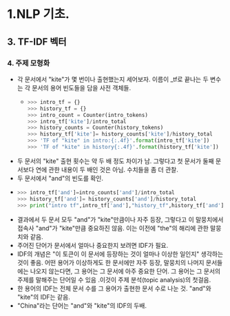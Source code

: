 # 1.NLP 기초.
## 3. TF-IDF 벡터
### 4. 주제 모형화
- 각 문서에서 "kite"가 몇 번이나 출현했는지 세어보자. 이름이 _tf로 끝나는 두 변수는 각 문서의 용어 빈도들을 담을 사전 객체들.
  - ```python
    >>> intro_tf = {}
    >>> history_tf = {}
    >>> intro_count = Counter(intro_tokens)
    >>> intro_tf['kite']/intro_total
    >>> history_counts = Counter(history_tokens)
    >>> history_tf['kite']= history_counts['kite']/history_total
    >>> 'TF of "kite" in intro:{:.4f}'.format(intro_tf['kite'])
    >>> 'TF of "kite" in history{:.4f}'.format(history_tf['kite'])
    ```
- 두 문서의 "kite" 출현 횟수는 약 두 배 정도 차이가 남. 그렇다고 첫 문서가 둘째 문서보다 연에 관한 내용이 두 배인 것은 아님. 수치들을 좀 더 관찰.
- 두 문서에서 "and"의 빈도를 확인.
- ```python
  >>> intro_tf['and']=intro_counts['and']/intro_total
  >>> history_tf['and']= history_counts['and']/history_total
  >>> print("intro tf",intro_tf['and'],"history_tf",history_tf['and'])
  ```
- 결과에서 두 문서 모두 "and"가 "kite"만큼이나 자주 등장, 그렇다고 이 말뭉치에서 접속사 "and"가 "kite"만큼 중요하진 않음. 이는 이전에 "the"의 해리에 관한 말뭉치와 같음.
- 주어진 단어가 문서에서 얼마나 중요한지 보려면 IDF가 필요.
- IDF의 개념은 "이 토큰이 이 문서에 등장하는 것이 얼마나 이상한 일인지" 생각하는 것이 좋음. 어떤 용어가 이상하게도 한 문서에만 자주 등장, 말뭉치의 나머지 문서들에는 나오지 않는다면, 그 용어는 그 문서에 아주 중요한 단어. 그 용어는 그 문서의 주제를 말해주는 단어일 수 있음 .이것이 주제 분석(topic analysis)의 첫걸음.
- 한 용어의 IDF는 전체 문서 수를 그 용어가 출현한 문서 수로 나눈 것. "and"와 "kite"의 IDF는 같음.
- "China"라는 단어는 "and"와 "kite"의 IDF의 두배.
